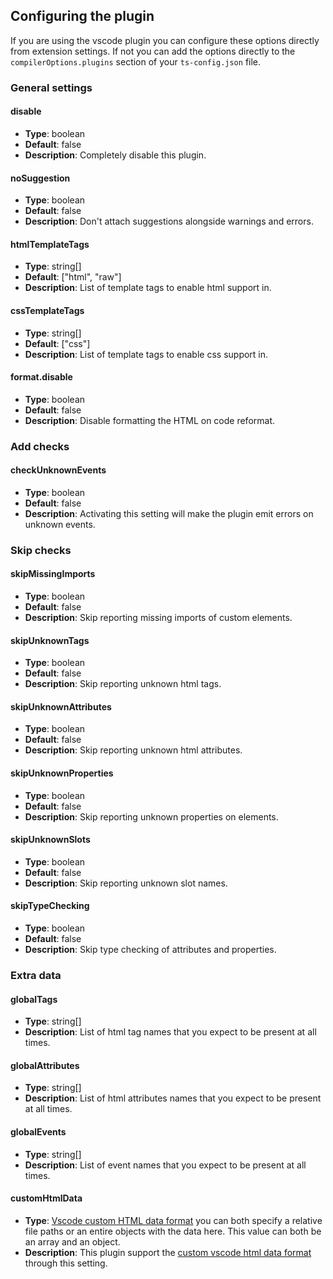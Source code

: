 ## Configuring the plugin

If you are using the vscode plugin you can configure these options directly from extension settings. If not you can add the options directly to the `compilerOptions.plugins` section of your `ts-config.json` file.

### General settings
#### disable
 
-   **Type**: boolean
-   **Default**: false
-   **Description**: Completely disable this plugin.

#### noSuggestion
 
-   **Type**: boolean
-   **Default**: false
-   **Description**: Don't attach suggestions alongside warnings and errors.
 
#### htmlTemplateTags
 
-   **Type**: string[]
-   **Default**: ["html", "raw"]
-   **Description**: List of template tags to enable html support in.
 
#### cssTemplateTags
 
-   **Type**: string[]
-   **Default**: ["css"]
-   **Description**: List of template tags to enable css support in.

#### format.disable
 
-   **Type**: boolean
-   **Default**: false
-   **Description**: Disable formatting the HTML on code reformat.

### Add checks
#### checkUnknownEvents
 
-   **Type**: boolean
-   **Default**: false
-   **Description**: Activating this setting will make the plugin emit errors on unknown events.

### Skip checks
#### skipMissingImports
 
-   **Type**: boolean
-   **Default**: false
-   **Description**: Skip reporting missing imports of custom elements.

#### skipUnknownTags
 
-   **Type**: boolean
-   **Default**: false
-   **Description**: Skip reporting unknown html tags.

#### skipUnknownAttributes
 
-   **Type**: boolean
-   **Default**: false
-   **Description**: Skip reporting unknown html attributes.

#### skipUnknownProperties
 
-   **Type**: boolean
-   **Default**: false
-   **Description**: Skip reporting unknown properties on elements.

#### skipUnknownSlots
 
-   **Type**: boolean
-   **Default**: false
-   **Description**: Skip reporting unknown slot names.

#### skipTypeChecking
 
-   **Type**: boolean
-   **Default**: false
-   **Description**: Skip type checking of attributes and properties.
  
### Extra data
#### globalTags
 
-   **Type**: string[]
-   **Description**: List of html tag names that you expect to be present at all times.
 
#### globalAttributes
 
-   **Type**: string[]
-   **Description**: List of html attributes names that you expect to be present at all times.

#### globalEvents
 
-   **Type**: string[]
-   **Description**: List of event names that you expect to be present at all times.

#### customHtmlData
 
-   **Type**: [Vscode custom HTML data format](https://github.com/Microsoft/vscode-html-languageservice/blob/master/docs/customData.md) you can both specify a relative file paths or an entire objects with the data here. This value can both be an array and an object.
-   **Description**: This plugin support the [custom vscode html data format](https://code.visualstudio.com/updates/v1_31#_html-and-css-custom-data-support) through this setting.
 